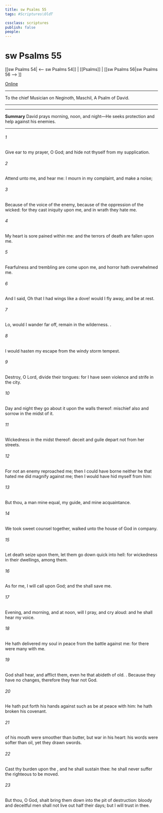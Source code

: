 ```yaml
---
title: sw Psalms 55
tags: #Scriptures\OldT

cssclass: scriptures
publish: false
people:
---
```


# sw Psalms 55
[[sw Psalms 54| <-- sw Psalms 54]] | [[Psalms]] | [[sw Psalms 56|sw Psalms 56 --> ]]

[Online](https://churchofjesuschrist.org/study/scriptures/ot/ps/55?lang=eng)

---
To the chief Musician on Neginoth, Maschil, A Psalm of David.

---

---
__Summary__
David prays morning, noon, and night—He seeks protection and help against his enemies.

---
###### 1 
Give ear to my prayer, O God; and hide not thyself from my supplication.

###### 2 
Attend unto me, and hear me: I mourn in my complaint, and make a noise;

###### 3 
Because of the voice of the enemy, because of the oppression of the wicked: for they cast iniquity upon me, and in wrath they hate me.

###### 4 
My heart is sore pained within me: and the terrors of death are fallen upon me.

###### 5 
Fearfulness and trembling are come upon me, and horror hath overwhelmed me.

###### 6 
And I said, Oh that I had wings like a dove!  would I fly away, and be at rest.

###### 7 
Lo,  would I wander far off,  remain in the wilderness. .

###### 8 
I would hasten my escape from the windy storm  tempest.

###### 9 
Destroy, O Lord,  divide their tongues: for I have seen violence and strife in the city.

###### 10 
Day and night they go about it upon the walls thereof: mischief also and sorrow  in the midst of it.

###### 11 
Wickedness  in the midst thereof: deceit and guile depart not from her streets.

###### 12 
For  not an enemy  reproached me; then I could have borne  neither  he that hated me  did magnify  against me; then I would have hid myself from him:

###### 13 
But  thou, a man mine equal, my guide, and mine acquaintance.

###### 14 
We took sweet counsel together,  walked unto the house of God in company.

###### 15 
Let death seize upon them,  let them go down quick into hell: for wickedness  in their dwellings,  among them.

###### 16 
As for me, I will call upon God; and the  shall save me.

###### 17 
Evening, and morning, and at noon, will I pray, and cry aloud: and he shall hear my voice.

###### 18 
He hath delivered my soul in peace from the battle  against me: for there were many with me.

###### 19 
God shall hear, and afflict them, even he that abideth of old. . Because they have no changes, therefore they fear not God.

###### 20 
He hath put forth his hands against such as be at peace with him: he hath broken his covenant.

###### 21 
 of his mouth were smoother than butter, but war  in his heart: his words were softer than oil, yet  they drawn swords.

###### 22 
Cast thy burden upon the , and he shall sustain thee: he shall never suffer the righteous to be moved.

###### 23 
But thou, O God, shalt bring them down into the pit of destruction: bloody and deceitful men shall not live out half their days; but I will trust in thee.

